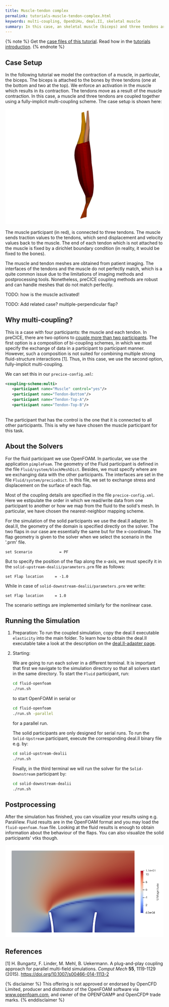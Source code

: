```yaml
---
title: Muscle-tendon complex
permalink: tutorials-muscle-tendon-complex.html
keywords: multi-coupling, OpenDiHu, deal.II, skeletal muscle
summary: In this case, an skeletal muscle (biceps) and three tendons are coupled together using a fully-implicit multi-coupling scheme.
---
```


{% note %}
Get the [case files of this tutorial](https://github.com/precice/tutorials/tree/master/muscle-tendon-complex). Read how in the [tutorials introduction](https://www.precice.org/tutorials.html).
{% endnote %}

## Case Setup

In the following tutorial we model the contraction of a muscle, in particular, the biceps. The biceps is attached to the bones by three tendons (one at the bottom and two at the top). We enforce an activation in the muscle which results in its contraction. The tendons move as a result of the muscle contraction. In this case, a muscle and three tendons are coupled together using a fully-implicit multi-coupling scheme. The case setup is shown here:

![Setup](images/tutorials-muscle-tendon-complex-setup.png) 

The muscle participant (in red), is connected to three tendons. The muscle sends traction values to the tendons, which send displacement and velocity values back to the muscle. The end of each tendon which is not attached to the muscle is fixed by a dirichlet boundary condition (in reality, it would be fixed to the bones).

The muscle and tendon meshes are obtained from patient imaging. The interfaces of the tendons and the muscle do not perfectly match, which is a quite common issue due to the limitations of imaging methods and postprocessing tools. Nonetheless, preCICE coupling methods are robust and can handle meshes that do not match perfectly. 


TODO: how is the muscle activated!

TODO: Add related case? multiple-perpendicular flap?

## Why multi-coupling?

This is a case with four participants: the muscle and each tendon. In preCICE, there are two options to [couple more than two participants](https://www.precice.org/configuration-coupling-multi.html). The first option is a composition of bi-coupling schemes, in which we must specify the exchange of data in a participant to participant manner. However, such a composition is not suited for combining multiple strong fluid-structure interactions [1]. Thus, in this case, we use the second option, fully-implicit multi-coupling.

We can set this in our `precice-config.xml`:

```xml
<coupling-scheme:multi>
   <participant name="Muscle" control="yes"/>
   <participant name="Tendon-Bottom"/>
   <participant name="Tendon-Top-A"/>
   <participant name="Tendon-Top-B"/>
    
```

The participant that has the control is the one that it is connected to all other participants. This is why we have chosen the muscle participant for this task.

## About the Solvers

For the fluid participant we use OpenFOAM. In particular, we use the application `pimpleFoam`. The geometry of the Fluid participant is defined in the file `Fluid/system/blockMeshDict`. Besides, we must specify where are we exchanging data with the other participants. The interfaces are set in the file `Fluid/system/preciceDict`. In this file, we set to exchange stress and displacement on the surface of each flap.

Most of the coupling details are specified in the file `precice-config.xml`. Here we estipulate the order in which we read/write data from one participant to another or how we map from the fluid to the solid's mesh. In particular, we have chosen the nearest-neighbor mapping scheme.

For the simulation of the solid participants we use the deal.II adapter. In deal.II, the geometry of the domain is specified directly on the solver. The two flaps in our case are essentially the same but for the x-coordinate. The flap geometry is given to the solver when we select the scenario in the '.prm' file.

```text
set Scenario            = PF
```

But to specify the position of the flap along the x-axis, we must specify it in the `solid-upstream-dealii/parameters.prm` file as follows:

```text
set Flap location     = -1.0
```

While in case of `solid-downstream-dealii/parameters.prm` we write:

```text
set Flap location     = 1.0
```

The scenario settings are implemented similarly for the nonlinear case.

## Running the Simulation

1. Preparation:
   To run the coupled simulation, copy the deal.II executable `elasticity` into the main folder. To learn how to obtain the deal.II executable take a look at the description on the  [deal.II-adapter page](https://www.precice.org/adapter-dealii-overview.html).
2. Starting:

   We are going to run each solver in a different terminal. It is important that first we navigate to the simulation directory so that all solvers start in the same directory.
   To start the `Fluid` participant, run:

   ```bash
   cd fluid-openfoam
   ./run.sh
   ```

   to start OpenFOAM in serial or

   ```bash
   cd fluid-openfoam
   ./run.sh -parallel
   ```

   for a parallel run.

   The solid participants are only designed for serial runs. To run the `Solid-Upstream` participant, execute the corresponding deal.II binary file e.g. by:

   ```bash
   cd solid-upstream-dealii
   ./run.sh
   ```

   Finally, in the third terminal we will run the solver for the `Solid-Downstream` participant by:

   ```bash
   cd solid-downstream-dealii
   ./run.sh
   ```

## Postprocessing

After the simulation has finished, you can visualize your results using e.g. ParaView. Fluid results are in the OpenFOAM format and you may load the `fluid-openfoam.foam` file. Looking at the fluid results is enough to obtain information about the behaviour of the flaps. You can also visualize the solid participants' vtks though.

![Example visualization](images/tutorials-multiple-perpendicular-flaps-results.png)

## References

<!-- markdownlint-configure-file {"MD034": false } -->
[1] H. Bungartz, F. Linder, M. Mehl, B. Uekermann. A plug-and-play coupling approach for parallel multi-field simulations. _Comput Mech_ **55**, 1119-1129 (2015). https://doi.org/10.1007/s00466-014-1113-2

{% disclaimer %}
This offering is not approved or endorsed by OpenCFD Limited, producer and distributor of the OpenFOAM software via www.openfoam.com, and owner of the OPENFOAM®  and OpenCFD®  trade marks.
{% enddisclaimer %}
